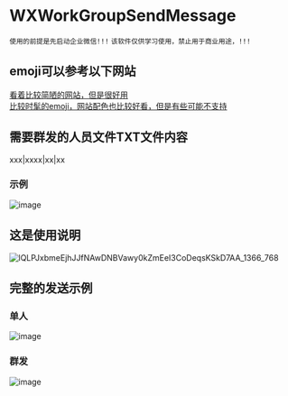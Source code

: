 # WXWorkGroupSendMessage

`使用的前提是先启动企业微信!!!`
`该软件仅供学习使用，禁止用于商业用途，!!!`

## emoji可以参考以下网站
[看着比较简陋的网站，但是很好用](https://www.emojidaquan.com/)  
[比较时髦的emoji，网站配色也比较好看，但是有些可能不支持](https://www.emojiall.com/)


## 需要群发的人员文件TXT文件内容
xxx|xxxx|xx|xx
### 示例
![image](https://user-images.githubusercontent.com/51361195/204461553-c1bbb557-6abb-4680-85bb-9aa375359530.png)


## 这是使用说明
![lQLPJxbmeEjhJJfNAwDNBVawy0kZmEeI3CoDeqsKSkD7AA_1366_768](https://user-images.githubusercontent.com/51361195/204460880-bb8b2a37-aab4-4707-bc5a-d68b0b8089ff.png)

## 完整的发送示例
### 单人
![image](https://user-images.githubusercontent.com/51361195/204464540-582b00dd-2769-41f0-a346-aa7ad7a6a235.png)
### 群发
![image](https://user-images.githubusercontent.com/51361195/204690440-e6168976-577d-4083-a83e-b2af72516539.png)
